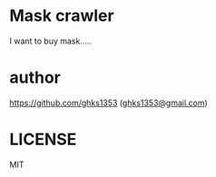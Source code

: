 # Mask crawler
I want to buy mask.....

# author
https://github.com/ghks1353 (ghks1353@gmail.com)

# LICENSE
MIT